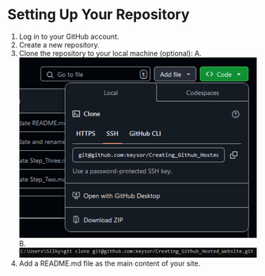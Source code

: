 # Setting Up Your Repository
1. Log in to your GitHub account.
2. Create a new repository.
3. Clone the repository to your local machine (optional):
A. ![Git_Link](https://github.com/keysor/Creating_Github_Hosted_Website/blob/main/git_link.png)
B. ![Git_Clone](https://github.com/keysor/Creating_Github_Hosted_Website/blob/main/git_cmd.png)
5. Add a README.md file as the main content of your site.
